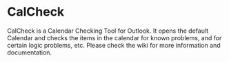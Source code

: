 # CalCheck
CalCheck is a Calendar Checking Tool for Outlook. It opens the default Calendar and checks the items in the calendar for known problems, and for certain logic problems, etc.
Please check the wiki for more information and documentation.
